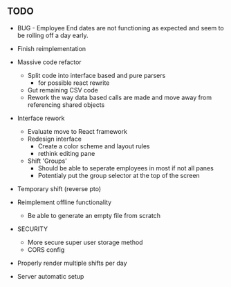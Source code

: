 ## TODO
 
* BUG - Employee End dates are not functioning as expected and seem to be rolling off a day early.

* Finish reimplementation

* Massive code refactor
  - Split code into interface based and pure parsers 
      * for possible react rewrite
  - Gut remaining CSV code
  - Rework the way data based calls are made and move away from referencing shared objects

* Interface rework
  - Evaluate move to React framework
  - Redesign interface 
    * Create a color scheme and layout rules
    * rethink editing pane
  - Shift 'Groups'
    * Should be able to seperate employees in most if not all panes
    * Potentialy put the group selector at the top of the screen

* Temporary shift (reverse pto)

* Reimplement offline functionality
  - Be able to generate an empty file from scratch

* SECURITY
  - More secure super user storage method
  - CORS config

* Properly render multiple shifts per day

* Server automatic setup